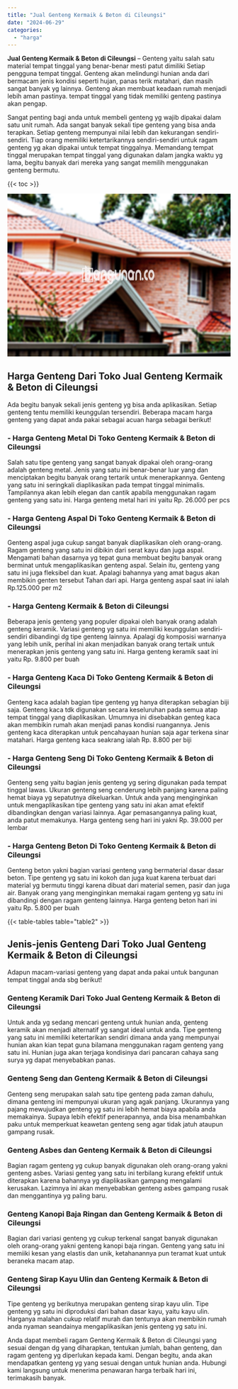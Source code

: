 ```yaml
---
title: "Jual Genteng Kermaik & Beton di Cileungsi"
date: "2024-06-29"
categories: 
  - "harga"
---
```


**Jual Genteng Kermaik & Beton di Cileungsi** – Genteng yaitu salah satu material tempat tinggal yang benar-benar mesti patut dimiliki Setiap pengguna tempat tinggal. Genteng akan melindungi hunian anda dari bermacam jenis kondisi seperti hujan, panas terik matahari, dan masih sangat banyak yg lainnya. Genteng akan membuat keadaan rumah menjadi lebih aman pastinya. tempat tinggal yang tidak memiliki genteng pastinya akan pengap.

Sangat penting bagi anda untuk membeli genteng yg wajib dipakai dalam satu unit rumah. Ada sangat banyak sekali tipe genteng yang bisa anda terapkan. Setiap genteng mempunyai nilai lebih dan kekurangan sendiri-sendiri. Tiap orang memiliki ketertarikannya sendiri-sendiri untuk ragam genteng yg akan dipakai untuk tempat tinggalnya. Memandang tempat tinggal merupakan tempat tinggal yang digunakan dalam jangka waktu yg lama, begitu banyak dari mereka yang sangat memilih menggunakan genteng bermutu.

{{< toc >}}

![Jual Genteng Kermaik & Beton di Cileungsi](/images/genteng-minimalis-murah33.png)

## Harga Genteng Dari Toko Jual Genteng Kermaik & Beton di Cileungsi

Ada begitu banyak sekali jenis genteng yg bisa anda aplikasikan. Setiap genteng tentu memiliki keunggulan tersendiri. Beberapa macam harga genteng yang dapat anda pakai sebagai acuan harga sebagai berikut!

### \- Harga Genteng Metal Di Toko Genteng Kermaik & Beton di Cileungsi

Salah satu tipe genteng yang sangat banyak dipakai oleh orang-orang adalah genteng metal. Jenis yang satu ini benar-benar luar yang dan menciptakan begitu banyak orang tertarik untuk menerapkannya. Genteng yang satu ini seringkali diaplikasikan pada tempat tinggal minimalis. Tampilannya akan lebih elegan dan cantik apabila menggunakan ragam genteng yang satu ini. Harga genteng metal hari ini yaitu Rp. 26.000 per pcs

### \- Harga Genteng Aspal Di Toko Genteng Kermaik & Beton di Cileungsi

Genteng aspal juga cukup sangat banyak diaplikasikan oleh orang-orang. Ragam genteng yang satu ini dibikin dari serat kayu dan juga aspal. Mengamati bahan dasarnya yg tepat guna membuat begitu banyak orang berminat untuk mengaplikasikan genteng aspal. Selain itu, genteng yang satu ini juga fleksibel dan kuat. Apalagi bahannya yang amat bagus akan membikin genten tersebut Tahan dari api. Harga genteng aspal saat ini ialah Rp.125.000 per m2

### \- Harga Genteng Kermaik & Beton di Cileungsi

Beberapa jenis genteng yang populer dipakai oleh banyak orang adalah genteng keramik. Variasi genteng yg satu ini memiliki keunggulan sendiri-sendiri dibandingi dg tipe genteng lainnya. Apalagi dg komposisi warnanya yang lebih unik, perihal ini akan menjadikan banyak orang tertaik untuk menerapkan jenis genteng yang satu ini. Harga genteng keramik saat ini yaitu Rp. 9.800 per buah

### \- Harga Genteng Kaca Di Toko Genteng Kermaik & Beton di Cileungsi

Genteng kaca adalah bagian tipe genteng yg hanya diterapkan sebagian biji saja. Genteng kaca tdk digunakan secara keseluruhan pada semua atap tempat tinggal yang diaplikasikan. Umumnya ini disebabkan genteg kaca akan membikin rumah akan menjadi panas kondisi ruangannya. Jenis genteng kaca diterapkan untuk pencahayaan hunian saja agar terkena sinar matahari. Harga genteng kaca seakrang ialah Rp. 8.800 per biji

### \- Harga Genteng Seng Di Toko Genteng Kermaik & Beton di Cileungsi

Genteng seng yaitu bagian jenis genteng yg sering digunakan pada tempat tinggal lawas. Ukuran genteng seng cenderung lebih panjang karena paling hemat biaya yg sepatutnya dikeluarkan. Untuk anda yang menginginkan untuk mengaplikasikan tipe genteng yang satu ini akan amat efektif dibandingkan dengan variasi lainnya. Agar pemasangannya paling kuat, anda patut memakunya. Harga genteng seng hari ini yakni Rp. 39.000 per lembar

### \- Harga Genteng Beton Di Toko Genteng Kermaik & Beton di Cileungsi

Genteng beton yakni bagian variasi genteng yang bermaterial dasar dasar beton. Tipe genteng yg satu ini kokoh dan juga kuat karena terbuat dari material yg bermutu tinggi karena dibuat dari material semen, pasir dan juga air. Banyak orang yang menginginkan memakai ragam genteng yg satu ini dibandingi dengan ragam genteng lainnya. Harga genteng beton hari ini yaitu Rp. 5.800 per buah

{{< table-tables table="table2" >}}

## Jenis-jenis Genteng Dari Toko Jual Genteng Kermaik & Beton di Cileungsi

Adapun macam-variasi genteng yang dapat anda pakai untuk bangunan tempat tinggal anda sbg berikut!

### Genteng Keramik Dari Toko Jual Genteng Kermaik & Beton di Cileungsi

Untuk anda yg sedang mencari genteng untuk hunian anda, genteng keramik akan menjadi alternatif yg sangat ideal untuk anda. Tipe genteng yang satu ini memiliki ketertarikan sendiri dimana anda yang mempunyai hunian akan kian tepat guna bilamana menggunakan ragam genteng yang satu ini. Hunian juga akan terjaga kondisinya dari pancaran cahaya sang surya yg dapat menyebabkan panas.

### Genteng Seng dan Genteng Kermaik & Beton di Cileungsi

Genteng seng merupakan salah satu tipe genteng pada zaman dahulu, dimana genteng ini mempunyai ukuran yang agak panjang. Ukurannya yang pajang mewujudkan genteng yg satu ini lebih hemat biaya apabila anda memakainya. Supaya lebih efektif penerapannya, anda bisa menambahkan paku untuk memperkuat keawetan genteng seng agar tidak jatuh ataupun gampang rusak.

### Genteng Asbes dan Genteng Kermaik & Beton di Cileungsi

Bagian ragam genteng yg cukup banyak digunakan oleh orang-orang yakni genteng asbes. Variasi genteg yang satu ini terbilang kurang efektif untuk diterapkan karena bahannya yg diaplikasikan gampang mengalami kerusakan. Lazimnya ini akan menyebabkan genteng asbes gampang rusak dan menggantinya yg paling baru.

### Genteng Kanopi Baja Ringan dan Genteng Kermaik & Beton di Cileungsi

Bagian dari variasi genteng yg cukup terkenal sangat banyak digunakan oleh orang-orang yakni genteng kanopi baja ringan. Genteng yang satu ini memiiki kesan yang elastis dan unik, ketahanannya pun teramat kuat untuk beraneka macam atap.

### Genteng Sirap Kayu Ulin dan Genteng Kermaik & Beton di Cileungsi

Tipe genteng yg berikutnya merupakan genteng sirap kayu ulin. Tipe genteng yg satu ini diproduksi dari bahan dasar kayu, yaitu kayu ulin. Harganya malahan cukup relatif murah dan tentunya akan membikin rumah anda nyaman seandainya mengaplikasikan jenis genteng yg satu ini.

Anda dapat membeli ragam Genteng Kermaik & Beton di Cileungsi yang sesuai dengan dg yang diharapkan, tentukan jumlah, bahan genteng, dan ragam genteng yg diperlukan kepada kami. Dengan begitu, anda akan mendapatkan genteng yg yang sesuai dengan untuk hunian anda. Hubungi kami langsung untuk menerima penawaran harga terbaik hari ini, terimakasih banyak.
